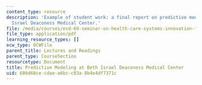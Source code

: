 ```yaml
---
content_type: resource
description: 'Example of student work: a final report on predictive modeling at Beth
  Israel Deaconess Medical Center.'
file: /media/courses/esd-69-seminar-on-health-care-systems-innovation-fall-2010/686d68cecdaea6bcc03a8b4e4df7371c_MITESD_69F10_predmdlng_fnl.pdf
file_type: application/pdf
learning_resource_types: []
ocw_type: OCWFile
parent_title: Lectures and Readings
parent_type: CourseSection
resourcetype: Document
title: Predictive Modeling at Beth Israel Deaconess Medical Center
uid: 686d68ce-cdae-a6bc-c03a-8b4e4df7371c
---
```

